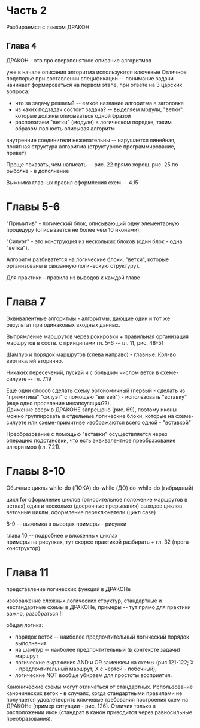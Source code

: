 # Часть 2

Разбираемся с языком ДРАКОН

## Глава 4

ДРАКОН - это про сверхпонятное описание алгоритмов

уже в начале описания алгоритма используются ключевые 
Отличное подспорье при составлении спецификации -- понимание задачи начинает формироваться на первом этапе, при ответе на 3 царских вопроса:
- что за задачу решаем? -- емкое название алгоритма в заголовке
- из каких подзадач состоит задача? -- выделяем модули, "ветки", которые должны описываться одной фразой
- располагаем "ветки" (модули) в логическом порядке, таким образом полность описывая алгоритм

внутренние соединители нежелательны -- нарушается линейная, понятная структура алгоритма (структурное программирование, привет)


Проще показать, чем написать -- рис. 22 прямо хорош. рис. 25 по рыболке - в дополнение

Выжимка главных правил оформления схем -- 4.15

# Главы 5-6

"Примитив" - логический блок, описывающий одну элементарную процедуру (описывается не более чем 10 иконами).

"Силуэт" - это конструкция из нескольких блоков (один блок - одна "ветка"). 

Алгоритм разбиватется на логические блоки, "ветки", которые организованы в связанную логическую структуру).

Для практики - правила из выводов к каждой главе

# Глава 7

Эквивалентные алгоритмы - алгоритмы, дающие один и тот же результат при одинаковых входных данных.

Выпрямление маршрутов через рокировки + правильная организация маршрутов в соотв. с принципами гл. 5-6 -- гл. 11, рис. 48-51

Шампур и порядок маршрутов (слева направо) - главные. Кол-во вертикалей вторично.

Никаких пересечений, пускай и с большим числом веток в схеме-силуэте -- гл. 7.19

Еще одни способ сделать схему эргономичный (первый - сделать из "примитива" "силуэт" с помощью "ветвей") - использовать "вставку" (еще одно проявление инкапсуляции??).       
Движение вверх в ДРАКОНЕ запрещено (рис. 69), поэтому иконы можно группировать в отдельные логические блоки, которые на схеме-силуэте или схеме-примитиве изображаются всего одной - "вставкой"

Преобразование с помощью "вставки" осуществляется через операцию подстановки, что есть эквивалентное преобразование алгоритмов (гл. 7.21).


# Главы 8-10

Обычные циклы
while-do (ПОКА)
do-while (ДО)
do-while-do (гибридный)


цикл for
оформление циклов (относительное положение маршрутов в ветках)
один и несколько (досрочные прерывания) выходов циклов
веточные циклы, оформление
переключатели (цикл case)


8-9 -- выжимка в выводах
примеры - рисунки


глава 10 -- подробнее о вложенных циклах      
примеры на рисунках, тут скорее практикой разбирать + гл. 32 (прога-конструктор)

# Глава 11

представление логических функций в ДРАКОНе

изображение сложных логических структур, стандартные и нестандартные схемы в ДРАКОНе, примеры -- тут прямо для практики важно, разобраться !!


общая логика:
- порядок веток -- наиболее предпочтительный логический порядок выполнения
- на шампур -- наиболее предпочтительный (в контексте задачи) маршрут
- логические выражения AND и OR заменяем на схемы (рис 121-122; Х - предпочтительный маршрут, Х с чертой - побочный);
- логические NOT вообще убираем для простоты восприятия.

Канонические схемы могут отличаться от стандартных. Использование канонических веток - в случаях, когда стандартными правилами не получается удовлетворить ключевые требования построения схем на ДРАКОНе (пример ситуации - рис. 126). Отличия только в расположении икон (стандрат в канон приводится через равносильные преобразования).
